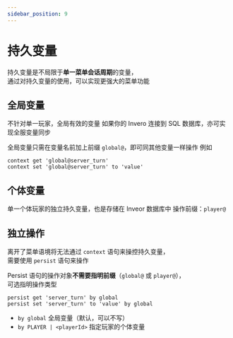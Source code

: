 ```yaml
---
sidebar_position: 9
---
```


# 持久变量

持久变量是不局限于**单一菜单会话周期**的变量，  
通过对持久变量的使用，可以实现更强大的菜单功能

## 全局变量

不针对单一玩家，全局有效的变量
如果你的 Invero 连接到 SQL 数据库，亦可实现全服变量同步

全局变量只需在变量名前加上前缀 `global@`，即可同其他变量一样操作
例如

```
context get 'global@server_turn'
context set 'global@server_turn' to 'value'
```

## 个体变量

单一个体玩家的独立持久变量，也是存储在 Inveor 数据库中
操作前缀：`player@`

## 独立操作

离开了菜单语境将无法通过 `context` 语句来操控持久变量，  
需要使用 `persist` 语句来操作

Persist 语句的操作对象**不需要指明前缀**（`global@` 或 `player@`），  
可选指明操作类型

```
persist get 'server_turn' by global
persist set 'server_turn' to 'value' by global
```

- `by global` 全局变量（默认，可以不写）
- `by PLAYER | <playerId>` 指定玩家的个体变量